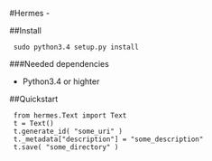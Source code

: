 #Hermes -
 
##Install
```
 sudo python3.4 setup.py install
```

###Needed dependencies
 - Python3.4 or highter

##Quickstart
```
 from hermes.Text import Text
 t = Text()
 t.generate_id( "some_uri" )
 t._metadata["description"] = "some_description"
 t.save( "some_directory" )
```
